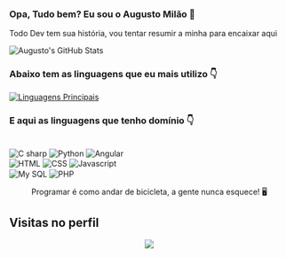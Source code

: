 ### Opa, Tudo bem? Eu sou o Augusto Milão 👋

Todo Dev tem sua história, vou tentar resumir a minha para encaixar aqui

![Augusto's GitHub Stats](https://github-readme-stats.vercel.app/api?username=augustomilao&show_icons=true&theme=midnight-purple)<br>

### Abaixo tem as linguagens que eu mais utilizo 👇

[![Linguagens Principais](https://github-readme-stats.vercel.app/api/top-langs/?username=augustomilao&langs_count=8&theme=midnight-purple)](https://github.com/augustomilao/github-readme-stats)


### E aqui as linguagens que tenho domínio 👇
<div style="display: inline-block"><br>
  
  <img align="center" alt="C sharp" src="https://img.shields.io/badge/C%23-239120?style=for-the-badge&logo=c-sharp&logoColor=white"/>
  <img align="center" alt="Python" src="https://img.shields.io/badge/Python-3776AB?style=for-the-badge&logo=python&logoColor=white"/>
  <img align="center" alt="Angular" src="https://img.shields.io/badge/Angular-DD0031?style=for-the-badge&logo=angular&logoColor=white"/><br>
  <img align="center" alt="HTML" src="https://img.shields.io/badge/HTML5-E34F26?style=for-the-badge&logo=html5&logoColor=white"/>
  <img align="center" alt="CSS" src="https://img.shields.io/badge/CSS3-1572B6?style=for-the-badge&logo=css3&logoColor=white"/>
  <img align="center" alt="Javascript" src="https://img.shields.io/badge/JavaScript-F7DF1E?style=for-the-badge&logo=javascript&logoColor=black"/><br>
  <img align="center" alt="My SQL" src="https://img.shields.io/badge/MySQL-00000F?style=for-the-badge&logo=mysql&logoColor=white"/>
  <img align="center" alt="PHP" src="https://img.shields.io/badge/PHP-777BB4?style=for-the-badge&logo=php&logoColor=white"/>

</div><br>

<p align="center"> 
Programar é como andar de bicicleta, a gente nunca esquece! 🖥️
</p>

<p align="center"> 

 ## Visitas no perfil <br>
 <p align="center"> 
   <img alingn="center" src="https://profile-counter.glitch.me/augustomilao/count.svg" />
 </p>

</p>
<!--
**augustomilao/augustomilao** is a ✨ _special_ ✨ repository because its `README.md` (this file) appears on your GitHub profile.

Here are some ideas to get you started:

- 🔭 I’m currently working on ...
- 🌱 I’m currently learning ...
- 👯 I’m looking to collaborate on ...
- 🤔 I’m looking for help with ...
- 💬 Ask me about ...
- 📫 How to reach me: ...
- 😄 Pronouns: ...
- ⚡ Fun fact: ...
-->
